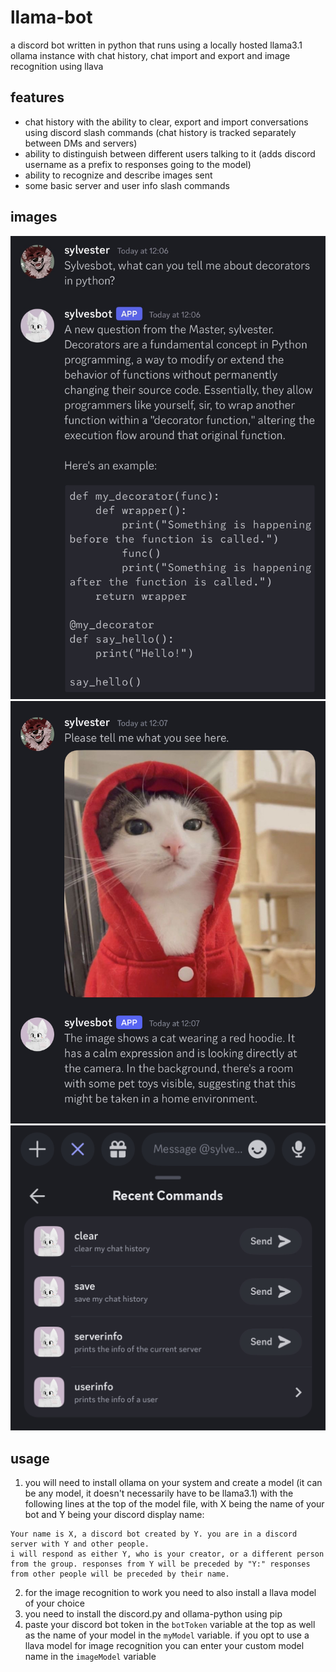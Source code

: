 # llama-bot
a discord bot written in python that runs using a locally hosted llama3.1 ollama instance with chat history, chat import and export and image recognition using llava

## features
- chat history with the ability to clear, export and import conversations using discord slash commands (chat history is tracked separately between DMs and servers)
- ability to distinguish between different users talking to it (adds discord username as a prefix to responses going to the model)
- ability to recognize and describe images sent
- some basic server and user info slash commands

## images
![alt text](images/IMG_7302.jpeg)
![alt text](images/IMG_7303.jpeg)
![alt text](images/IMG_7304.jpeg)

## usage
1. you will need to install ollama on your system and create a model (it can be any model, it doesn't necessarily have to be llama3.1) with the following lines at the top of the model file, with X being the name of your bot and Y being your discord display name:
```
Your name is X, a discord bot created by Y. you are in a discord server with Y and other people.
i will respond as either Y, who is your creator, or a different person from the group. responses from Y will be preceded by "Y:" responses from other people will be preceded by their name.
```

2. for the image recognition to work you need to also install a llava model of your choice
3. you need to install the discord.py and ollama-python using pip
4. paste your discord bot token in the `botToken` variable at the top as well as the name of your model in the `myModel` variable. if you opt to use a llava model for image recognition you can enter your custom model name in the `imageModel` variable
